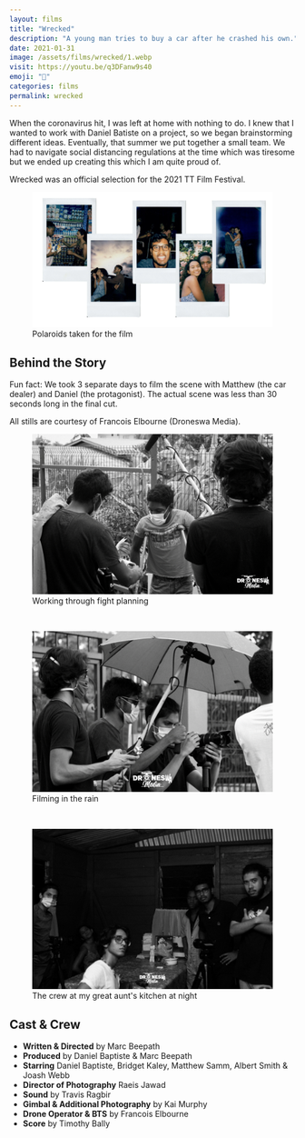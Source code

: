 ```yaml
---
layout: films
title: "Wrecked"
description: "A young man tries to buy a car after he crashed his own."
date: 2021-01-31
image: /assets/films/wrecked/1.webp
visit: https://youtu.be/q3DFanw9s40
emoji: "🚗"
categories: films
permalink: wrecked
---
```


When the coronavirus hit, I was left at home with nothing to do.
I knew that I wanted to work with Daniel Batiste on a project, so we began brainstorming different ideas.
Eventually, that summer we put together a small team.
We had to navigate social distancing regulations at the time which was tiresome but we ended up creating this which I am quite proud of.

Wrecked was an official selection for the 2021 TT Film Festival.

<figure>
  <img src="assets/films/wrecked/2.webp" alt="Polaroids taken for the film">
  <figcaption>Polaroids taken for the film</figcaption>
</figure>

## Behind the Story

Fun fact: We took 3 separate days to film the scene with Matthew (the car dealer) and Daniel (the protagonist). 
The actual scene was less than 30 seconds long in the final cut.

All stills are courtesy of Francois Elbourne (Droneswa Media).

<figure>
  <img src="assets/films/wrecked/3.webp" alt="Working through fight planning">
  <figcaption>Working through fight planning</figcaption>
</figure>
<br>
<figure>
  <img src="assets/films/wrecked/4.webp" alt="Filming in the rain">
  <figcaption>Filming in the rain</figcaption>
</figure>
<br>
<figure>
  <img src="assets/films/wrecked/5.webp" alt="The crew at my great aunt's kitchen at night">
  <figcaption>The crew at my great aunt's kitchen at night</figcaption>
</figure>

## Cast & Crew

- **Written & Directed** by Marc Beepath
- **Produced** by Daniel Baptiste & Marc Beepath
- **Starring** Daniel Baptiste, Bridget Kaley, Matthew Samm, Albert Smith & Joash Webb
- **Director of Photography** Raeis Jawad
- **Sound** by Travis Ragbir
- **Gimbal & Additional Photography** by Kai Murphy
- **Drone Operator & BTS** by Francois Elbourne
- **Score** by Timothy Bally

